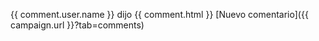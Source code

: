 {{ comment.user.name }}
dijo
{{ comment.html }}
[Nuevo comentario]({{ campaign.url }}?tab=comments)
